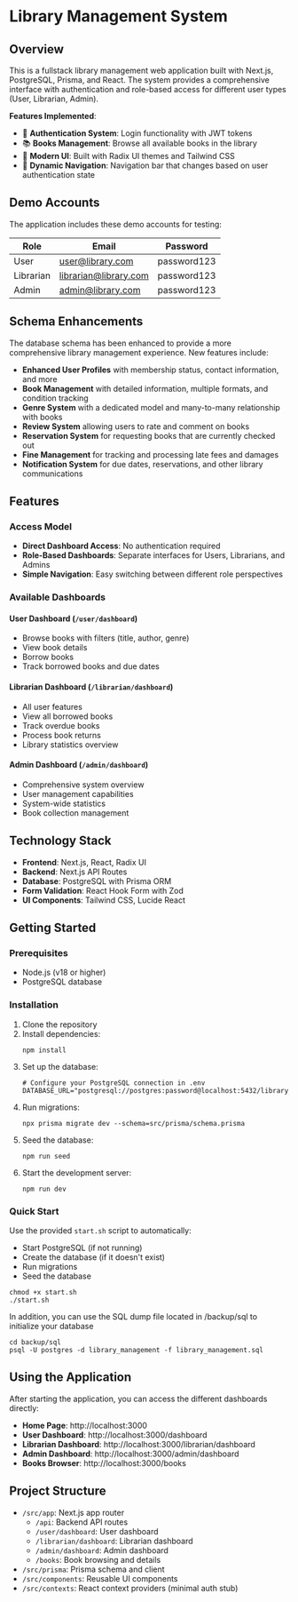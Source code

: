 # Library Management System

## Overview

This is a fullstack library management web application built with Next.js, PostgreSQL, Prisma, and React. The system provides a comprehensive interface with authentication and role-based access for different user types (User, Librarian, Admin).

**Features Implemented**:

- 🔐 **Authentication System**: Login functionality with JWT tokens
- 📚 **Books Management**: Browse all available books in the library
- 🎨 **Modern UI**: Built with Radix UI themes and Tailwind CSS
- 🔄 **Dynamic Navigation**: Navigation bar that changes based on user authentication state

## Demo Accounts

The application includes these demo accounts for testing:

| Role      | Email                 | Password    |
| --------- | --------------------- | ----------- |
| User      | user@library.com      | password123 |
| Librarian | librarian@library.com | password123 |
| Admin     | admin@library.com     | password123 |

## Schema Enhancements

The database schema has been enhanced to provide a more comprehensive library management experience. New features include:

- **Enhanced User Profiles** with membership status, contact information, and more
- **Book Management** with detailed information, multiple formats, and condition tracking
- **Genre System** with a dedicated model and many-to-many relationship with books
- **Review System** allowing users to rate and comment on books
- **Reservation System** for requesting books that are currently checked out
- **Fine Management** for tracking and processing late fees and damages
- **Notification System** for due dates, reservations, and other library communications

## Features

### Access Model

- **Direct Dashboard Access**: No authentication required
- **Role-Based Dashboards**: Separate interfaces for Users, Librarians, and Admins
- **Simple Navigation**: Easy switching between different role perspectives

### Available Dashboards

#### User Dashboard (`/user/dashboard`)

- Browse books with filters (title, author, genre)
- View book details
- Borrow books
- Track borrowed books and due dates

#### Librarian Dashboard (`/librarian/dashboard`)

- All user features
- View all borrowed books
- Track overdue books
- Process book returns
- Library statistics overview

#### Admin Dashboard (`/admin/dashboard`)

- Comprehensive system overview
- User management capabilities
- System-wide statistics
- Book collection management

## Technology Stack

- **Frontend**: Next.js, React, Radix UI
- **Backend**: Next.js API Routes
- **Database**: PostgreSQL with Prisma ORM
- **Form Validation**: React Hook Form with Zod
- **UI Components**: Tailwind CSS, Lucide React

## Getting Started

### Prerequisites

- Node.js (v18 or higher)
- PostgreSQL database

### Installation

1. Clone the repository
2. Install dependencies:
   ```
   npm install
   ```
3. Set up the database:
   ```
   # Configure your PostgreSQL connection in .env
   DATABASE_URL="postgresql://postgres:password@localhost:5432/library_management"
   ```
4. Run migrations:
   ```
   npx prisma migrate dev --schema=src/prisma/schema.prisma
   ```
5. Seed the database:
   ```
   npm run seed
   ```
6. Start the development server:
   ```
   npm run dev
   ```

### Quick Start

Use the provided `start.sh` script to automatically:

- Start PostgreSQL (if not running)
- Create the database (if it doesn't exist)
- Run migrations
- Seed the database

```
chmod +x start.sh
./start.sh
```

In addition, you can use the SQL dump file located in /backup/sql to initialize your database

```
cd backup/sql
psql -U postgres -d library_management -f library_management.sql
```

## Using the Application

After starting the application, you can access the different dashboards directly:

- **Home Page**: http://localhost:3000
- **User Dashboard**: http://localhost:3000/dashboard
- **Librarian Dashboard**: http://localhost:3000/librarian/dashboard
- **Admin Dashboard**: http://localhost:3000/admin/dashboard
- **Books Browser**: http://localhost:3000/books

## Project Structure

- `/src/app`: Next.js app router
  - `/api`: Backend API routes
  - `/user/dashboard`: User dashboard
  - `/librarian/dashboard`: Librarian dashboard
  - `/admin/dashboard`: Admin dashboard
  - `/books`: Book browsing and details
- `/src/prisma`: Prisma schema and client
- `/src/components`: Reusable UI components
- `/src/contexts`: React context providers (minimal auth stub)
